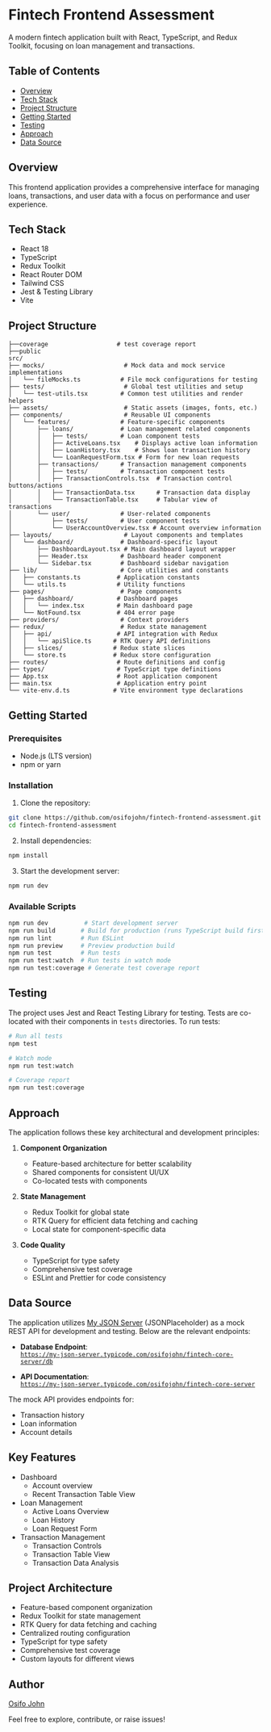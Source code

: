 # Fintech Frontend Assessment

A modern fintech application built with React, TypeScript, and Redux Toolkit, focusing on loan management and transactions.

## Table of Contents

- [Overview](#overview)
- [Tech Stack](#tech-stack)
- [Project Structure](#project-structure)
- [Getting Started](#getting-started)
- [Testing](#testing)
- [Approach](#approach)
- [Data Source](#data-source)

## Overview

This frontend application provides a comprehensive interface for managing loans, transactions, and user data with a focus on performance and user experience.

## Tech Stack

- React 18
- TypeScript
- Redux Toolkit
- React Router DOM
- Tailwind CSS
- Jest & Testing Library
- Vite

## Project Structure

```
├──coverage                   # test coverage report
├──public
src/
├── mocks/                      # Mock data and mock service implementations
│   └── fileMocks.ts           # File mock configurations for testing
├── tests/                      # Global test utilities and setup
│   └── test-utils.tsx         # Common test utilities and render helpers
├── assets/                     # Static assets (images, fonts, etc.)
├── components/                 # Reusable UI components
│   └── features/              # Feature-specific components
│       ├── loans/             # Loan management related components
│       │   ├── tests/         # Loan component tests
│       │   ├── ActiveLoans.tsx    # Displays active loan information
│       │   ├── LoanHistory.tsx    # Shows loan transaction history
│       │   └── LoanRequestForm.tsx # Form for new loan requests
│       ├── transactions/      # Transaction management components
│       │   ├── tests/         # Transaction component tests
│       │   ├── TransactionControls.tsx  # Transaction control buttons/actions
│       │   ├── TransactionData.tsx      # Transaction data display
│       │   └── TransactionTable.tsx     # Tabular view of transactions
│       └── user/              # User-related components
│           ├── tests/         # User component tests
│           └── UserAccountOverview.tsx # Account overview information
├── layouts/                    # Layout components and templates
│   └── dashboard/             # Dashboard-specific layout
│       ├── DashboardLayout.tsx # Main dashboard layout wrapper
│       ├── Header.tsx         # Dashboard header component
│       └── Sidebar.tsx        # Dashboard sidebar navigation
├── lib/                       # Core utilities and constants
│   ├── constants.ts          # Application constants
│   └── utils.ts              # Utility functions
├── pages/                     # Page components
│   ├── dashboard/            # Dashboard pages
│   │   └── index.tsx         # Main dashboard page
│   └── NotFound.tsx          # 404 error page
├── providers/                 # Context providers
├── redux/                     # Redux state management
│   ├── api/                  # API integration with Redux
│   │   └── apiSlice.ts      # RTK Query API definitions
│   ├── slices/              # Redux state slices
│   └── store.ts             # Redux store configuration
├── routes/                   # Route definitions and config
├── types/                    # TypeScript type definitions
├── App.tsx                   # Root application component
├── main.tsx                  # Application entry point
└── vite-env.d.ts            # Vite environment type declarations
```

## Getting Started

### Prerequisites

- Node.js (LTS version)
- npm or yarn

### Installation

1. Clone the repository:

```bash
git clone https://github.com/osifojohn/fintech-frontend-assessment.git
cd fintech-frontend-assessment
```

2. Install dependencies:

```bash
npm install
```

3. Start the development server:

```bash
npm run dev
```

### Available Scripts

```bash
npm run dev          # Start development server
npm run build       # Build for production (runs TypeScript build first)
npm run lint        # Run ESLint
npm run preview     # Preview production build
npm run test        # Run tests
npm run test:watch  # Run tests in watch mode
npm run test:coverage # Generate test coverage report
```

## Testing

The project uses Jest and React Testing Library for testing. Tests are co-located with their components in `tests` directories. To run tests:

```bash
# Run all tests
npm test

# Watch mode
npm run test:watch

# Coverage report
npm run test:coverage
```

## Approach

The application follows these key architectural and development principles:

1. **Component Organization**

   - Feature-based architecture for better scalability
   - Shared components for consistent UI/UX
   - Co-located tests with components

2. **State Management**

   - Redux Toolkit for global state
   - RTK Query for efficient data fetching and caching
   - Local state for component-specific data

3. **Code Quality**
   - TypeScript for type safety
   - Comprehensive test coverage
   - ESLint and Prettier for code consistency

## Data Source

The application utilizes [My JSON Server](https://my-json-server.typicode.com) (JSONPlaceholder) as a mock REST API for development and testing. Below are the relevant endpoints:

- **Database Endpoint**:  
  [`https://my-json-server.typicode.com/osifojohn/fintech-core-server/db`](https://my-json-server.typicode.com/osifojohn/fintech-core-server/db)

- **API Documentation**:  
  [`https://my-json-server.typicode.com/osifojohn/fintech-core-server`](https://my-json-server.typicode.com/osifojohn/fintech-core-server)

The mock API provides endpoints for:

- Transaction history
- Loan information
- Account details

## Key Features

- Dashboard
  - Account overview
  - Recent Transaction Table View
- Loan Management
  - Active Loans Overview
  - Loan History
  - Loan Request Form
- Transaction Management
  - Transaction Controls
  - Transaction Table View
  - Transaction Data Analysis

## Project Architecture

- Feature-based component organization
- Redux Toolkit for state management
- RTK Query for data fetching and caching
- Centralized routing configuration
- TypeScript for type safety
- Comprehensive test coverage
- Custom layouts for different views

## **Author**

[Osifo John](https://github.com/osifojohn)

Feel free to explore, contribute, or raise issues!
